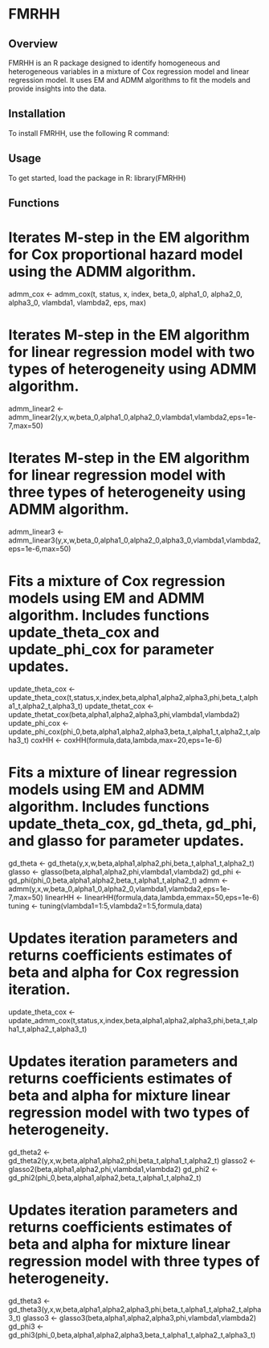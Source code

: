 # FMRHH

## Overview
FMRHH is an R package designed to identify homogeneous and heterogeneous variables in a mixture of Cox regression model and linear regression model. It uses EM and ADMM algorithms to fit the models and provide insights into the data.

## Installation
To install FMRHH, use the following R command:

## Usage
To get started, load the package in R:
library(FMRHH)

## Functions
# Iterates M-step in the EM algorithm for Cox proportional hazard model using the ADMM algorithm.
admm_cox <- admm_cox(t, status, x, index, beta_0, alpha1_0, alpha2_0, alpha3_0, vlambda1, vlambda2, eps, max)

# Iterates M-step in the EM algorithm for linear regression model with two types of heterogeneity using ADMM algorithm.
admm_linear2 <- admm_linear2(y,x,w,beta_0,alpha1_0,alpha2_0,vlambda1,vlambda2,eps=1e-7,max=50)

# Iterates M-step in the EM algorithm for linear regression model with three types of heterogeneity using ADMM algorithm.
admm_linear3 <- admm_linear3(y,x,w,beta_0,alpha1_0,alpha2_0,alpha3_0,vlambda1,vlambda2,eps=1e-6,max=50)

# Fits a mixture of Cox regression models using EM and ADMM algorithm. Includes functions update_theta_cox and update_phi_cox for parameter updates.
update_theta_cox <- update_theta_cox(t,status,x,index,beta,alpha1,alpha2,alpha3,phi,beta_t,alpha1_t,alpha2_t,alpha3_t)
update_thetat_cox <- update_thetat_cox(beta,alpha1,alpha2,alpha3,phi,vlambda1,vlambda2)
update_phi_cox <- update_phi_cox(phi_0,beta,alpha1,alpha2,alpha3,beta_t,alpha1_t,alpha2_t,alpha3_t)
coxHH <- coxHH(formula,data,lambda,max=20,eps=1e-6)

# Fits a mixture of linear regression models using EM and ADMM algorithm. Includes functions update_theta_cox, gd_theta, gd_phi, and glasso for parameter updates.
gd_theta <- gd_theta(y,x,w,beta,alpha1,alpha2,phi,beta_t,alpha1_t,alpha2_t)
glasso <- glasso(beta,alpha1,alpha2,phi,vlambda1,vlambda2)
gd_phi <- gd_phi(phi_0,beta,alpha1,alpha2,beta_t,alpha1_t,alpha2_t)
admm <- admm(y,x,w,beta_0,alpha1_0,alpha2_0,vlambda1,vlambda2,eps=1e-7,max=50)
linearHH <- linearHH(formula,data,lambda,emmax=50,eps=1e-6)
tuning <- tuning(vlambda1=1:5,vlambda2=1:5,formula,data)

# Updates iteration parameters and returns coefficients estimates of beta and alpha for Cox regression iteration.
update_theta_cox <- update_admm_cox(t,status,x,index,beta,alpha1,alpha2,alpha3,phi,beta_t,alpha1_t,alpha2_t,alpha3_t)

# Updates iteration parameters and returns coefficients estimates of beta and alpha for mixture linear regression model with two types of heterogeneity.
gd_theta2 <- gd_theta2(y,x,w,beta,alpha1,alpha2,phi,beta_t,alpha1_t,alpha2_t)
glasso2 <- glasso2(beta,alpha1,alpha2,phi,vlambda1,vlambda2)
gd_phi2 <- gd_phi2(phi_0,beta,alpha1,alpha2,beta_t,alpha1_t,alpha2_t)

# Updates iteration parameters and returns coefficients estimates of beta and alpha for mixture linear regression model with three types of heterogeneity.
gd_theta3 <- gd_theta3(y,x,w,beta,alpha1,alpha2,alpha3,phi,beta_t,alpha1_t,alpha2_t,alpha3_t)
glasso3 <- glasso3(beta,alpha1,alpha2,alpha3,phi,vlambda1,vlambda2)
gd_phi3 <- gd_phi3(phi_0,beta,alpha1,alpha2,alpha3,beta_t,alpha1_t,alpha2_t,alpha3_t)

